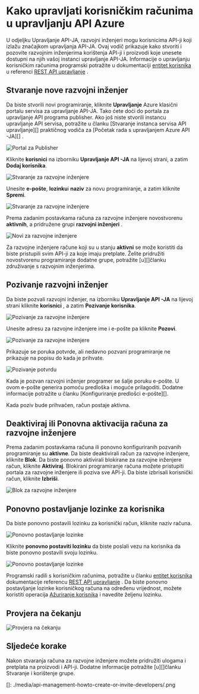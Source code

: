 <properties 
    pageTitle="Kako upravljati korisničkim računima u upravljanju API Azure | Microsoft Azure" 
    description="Saznajte kako stvarati i pozivanje korisnika u upravljanju API Azure" 
    services="api-management" 
    documentationCenter="" 
    authors="steved0x" 
    manager="erikre" 
    editor=""/>

<tags 
    ms.service="api-management" 
    ms.workload="mobile" 
    ms.tgt_pltfrm="na" 
    ms.devlang="na" 
    ms.topic="article" 
    ms.date="10/25/2016" 
    ms.author="sdanie"/>

# <a name="how-to-manage-user-accounts-in-azure-api-management"></a>Kako upravljati korisničkim računima u upravljanju API Azure

U odjeljku Upravljanje API-JA, razvojni inženjeri mogu korisnicima API-ji koji izlažu značajkom upravljanja API-JA. Ovaj vodič prikazuje kako stvoriti i pozovite razvojnim inženjerima korištenja API-ji i proizvodi koje unesete dostupni na njih vašoj instanci upravljanje API-JA. Informacije o upravljanju korisničkim računima programski potražite u dokumentaciji [entitet korisnika](https://msdn.microsoft.com/library/azure/dn776330.aspx) u referenci [REST API upravljanje](https://msdn.microsoft.com/library/azure/dn776326.aspx) .

## <a name="create-developer"> </a>Stvaranje nove razvojni inženjer

Da biste stvorili novi programiranje, kliknite **Upravljanje** Azure klasični portalu servisa za upravljanje API-JA. Tako ćete doći do portala za upravljanje API programa publisher. Ako još niste stvorili instancu upravljanje API servisa, potražite u članku [Stvaranje instanca servisa API upravljanje][] praktičnog vodiča za [Početak rada s upravljanjem Azure API -JA][] .

![Portal za Publisher][api-management-management-console]

Kliknite **korisnici** na izborniku **Upravljanje API -JA** na lijevoj strani, a zatim **Dodaj korisnika**.

![Stvaranje za razvojne inženjere][api-management-create-developer]

Unesite **e-pošte**, **lozinku**i **naziv** za novu programiranje, a zatim kliknite **Spremi**.

![Stvaranje za razvojne inženjere][api-management-add-new-user]

Prema zadanim postavkama računa za razvojne inženjere novostvorenu **aktivnih**, a pridružene grupi **razvojni inženjeri** .

![Novi za razvojne inženjere][api-management-new-developer]

Za razvojne inženjere račune koji su u stanju **aktivni** se može koristiti da biste pristupili svim API-ji za koje imaju pretplate. Želite pridružiti novostvorenu programiranje dodatne grupe, potražite [u][]članku združivanje s razvojnim inženjerima.

## <a name="invite-developer"> </a>Pozivanje razvojni inženjer

Da biste pozvali razvojni inženjer, na izborniku **Upravljanje API -JA** na lijevoj strani kliknite **korisnici** , a zatim **Pozivanje korisnika**.

![Pozivanje za razvojne inženjere][api-management-invite-developer]

Unesite adresu za razvojne inženjere ime i e-pošte pa kliknite **Pozovi**.

![Pozivanje za razvojne inženjere][api-management-invite-developer-window]

Prikazuje se poruka potvrde, ali nedavno pozvani programiranje ne prikazuje na popisu do kada je prihvate. 

![Pozivanje potvrdu][api-management-invite-developer-confirmation]

Kada je pozvan razvojni inženjer programer se šalje poruku e-pošte. U ovom e-pošte generira pomoću predloška i moguće prilagoditi. Dodatne informacije potražite u članku [Konfiguriranje predlošci e-pošte][].

Kada poziv bude prihvaćen, račun postaje aktivna.

## <a name="block-developer"></a> Deaktiviraj ili Ponovna aktivacija računa za razvojne inženjere

Prema zadanim postavkama računa ili ponovno konfiguriranih pozvanih programiranje su **aktivne**. Da biste deaktivirali račun za razvojne inženjere, kliknite **Blok**. Da biste ponovno aktivirali blokirane za razvojne inženjere račun, kliknite **Aktiviraj**. Blokirani programiranje računa možete pristupiti portala za razvojne inženjere ili poziva sve API-ji. Da biste izbrisali korisnički račun, kliknite **Izbriši**.

![Blok za razvojne inženjere][api-management-new-developer]

## <a name="reset-a-user-password"></a>Ponovno postavljanje lozinke za korisnika

Da biste ponovno postavili lozinku za korisnički račun, kliknite naziv računa.

![Ponovno postavljanje lozinke][api-management-view-developer]

Kliknite **ponovno postaviti lozinku** da biste poslali vezu na korisnika da biste ponovno postavili svoju lozinku.

![Ponovno postavljanje lozinke][api-management-reset-password]

Programski radili s korisničkim računima, potražite u članku [entitet korisnika](https://msdn.microsoft.com/library/azure/dn776330.aspx) dokumentacije referencu [REST API upravljanje](https://msdn.microsoft.com/library/azure/dn776326.aspx) . Da biste ponovno postavljanje lozinke korisničkog računa na određenu vrijednost, možete koristiti operacija [Ažuriranje korisnika](https://msdn.microsoft.com/library/azure/dn776330.aspx#UpdateUser) i navedite željenu lozinku.

## <a name="pending-verification"></a>Provjera na čekanju

![Provjera na čekanju][api-management-pending-verification]

## <a name="next-steps"> </a>Sljedeće korake

Nakon stvaranja računa za razvojne inženjere možete pridružiti ulogama i pretplata na proizvodi i API-ji. Dodatne informacije potražite [u][]članku Stvaranje i korištenje grupe.


[api-management-management-console]: ./media/api-management-howto-create-or-invite-developers/api-management-management-console.png
[api-management-add-new-user]: ./media/api-management-howto-create-or-invite-developers/api-management-add-new-user.png
[api-management-create-developer]: ./media/api-management-howto-create-or-invite-developers/api-management-create-developer.png
[api-management-invite-developer]: ./media/api-management-howto-create-or-invite-developers/api-management-invite-developer.png
[api-management-new-developer]: ./media/api-management-howto-create-or-invite-developers/api-management-new-developer.png
[api-management-invite-developer-window]: ./media/api-management-howto-create-or-invite-developers/api-management-invite-developer-window.png
[api-management-invite-developer-confirmation]: ./media/api-management-howto-create-or-invite-developers/api-management-invite-developer-confirmation.png
[api-management-pending-verification]: ./media/api-management-howto-create-or-invite-developers/api-management-pending-verification.png
[api-management-view-developer]: ./media/api-management-howto-create-or-invite-developers/api-management-view-developer.png
[api-management-reset-password]: ./media/api-management-howto-create-or-invite-developers/api-management-reset-password.png
[]: ./media/api-management-howto-create-or-invite-developers/.png



[Create a new developer]: #create-developer
[Invite a developer]: #invite-developer
[Deactivate or reactivate a developer account]: #block-developer
[Next steps]: #next-steps
[Kako stvoriti i koristiti grupe]: api-management-howto-create-groups.md
[Kako se pridružiti grupe za razvojne inženjere]: api-management-howto-create-groups.md#associate-group-developer

[Početak rada s upravljanjem API Azure]: api-management-get-started.md
[Stvoriti instancu servisa za upravljanje API-JA]: api-management-get-started.md#create-service-instance
[Konfiguriranje predložaka e-pošte]: api-management-howto-configure-notifications.md#email-templates
